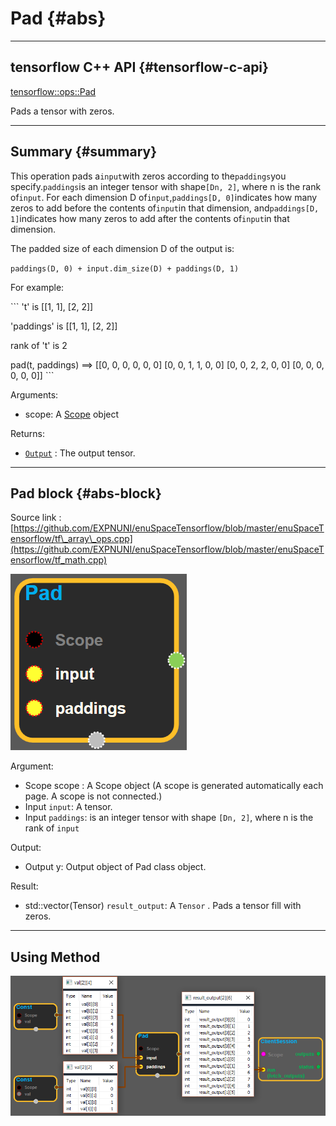 # Pad {#abs}

---

## tensorflow C++ API {#tensorflow-c-api}

[tensorflow::ops::Pad](https://www.tensorflow.org/api_docs/cc/class/tensorflow/ops/pad.html)

Pads a tensor with zeros.

---

## Summary {#summary}

This operation pads a`input`with zeros according to the`paddings`you specify.`paddings`is an integer tensor with shape`[Dn, 2]`, where n is the rank of`input`. For each dimension D of`input`,`paddings[D, 0]`indicates how many zeros to add before the contents of`input`in that dimension, and`paddings[D, 1]`indicates how many zeros to add after the contents of`input`in that dimension.

The padded size of each dimension D of the output is:

`paddings(D, 0) + input.dim_size(D) + paddings(D, 1)`

For example:

\`\`\` 't' is \[\[1, 1\], \[2, 2\]\]

'paddings' is \[\[1, 1\], \[2, 2\]\]

rank of 't' is 2

pad\(t, paddings\) ==&gt; \[\[0, 0, 0, 0, 0, 0\] \[0, 0, 1, 1, 0, 0\] \[0, 0, 2, 2, 0, 0\] \[0, 0, 0, 0, 0, 0\]\] \`\`\`

Arguments:

* scope: A [Scope](https://www.tensorflow.org/api_docs/cc/class/tensorflow/scope.html#classtensorflow_1_1_scope) object

Returns:

* [`Output`](https://www.tensorflow.org/api_docs/cc/class/tensorflow/output.html#classtensorflow_1_1_output) : The output tensor.

---

## Pad block {#abs-block}

Source link :[https://github.com/EXPNUNI/enuSpaceTensorflow/blob/master/enuSpaceTensorflow/tf\_array\_ops.cpp](https://github.com/EXPNUNI/enuSpaceTensorflow/blob/master/enuSpaceTensorflow/tf_math.cpp)

![](/assets/array_ops/pad1.png)

Argument:

* Scope scope : A Scope object \(A scope is generated automatically each page. A scope is not connected.\)
* Input `input`: A tensor.
* Input `paddings`: is an integer tensor with shape `[Dn, 2]`, where n is the rank of `input`

Output:

* Output y: Output object of Pad class object.

Result:

* std::vector\(Tensor\) `result_output`: A `Tensor` . Pads a tensor fill with zeros.

---

## Using Method

![](/assets/array_ops/pad2.png)

